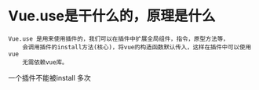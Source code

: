 

#  Vue.use是干什么的，原理是什么

    Vue.use 是用来使用插件的，我们可以在插件中扩展全局组件，指令，原型方法等，
        会调用插件的install方法(核心)，将vue的构造函数默认传入，这样在插件中可以使用vue
        无需依赖vue库。
    
      
 一个插件不能被install 多次 
